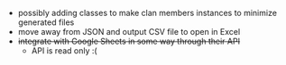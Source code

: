 
- possibly adding classes to make clan members instances to minimize generated files
- move away from JSON and output CSV file to open in Excel
- ~~integrate with Google Sheets in some way through their API~~
  - API is read only :(

